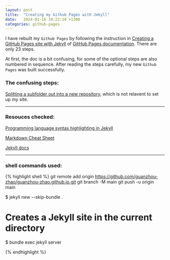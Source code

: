 ```yaml
---
layout: post
title:  "Creating my Github Pages with Jekyll"
date:   2024-01-16 18:22:10 +1300
categories: github-pages
---
```

I have rebuilt my `Github Pages` by following the instruction in [Creating a GitHub Pages site with Jekyll][Creating a GitHub Pages site with Jekyll] of [GitHub Pages documentation][GitHub Pages documentation]. There are only 23 steps.

At first, the doc is a bit confusing, for some of the optional steps are also numbered in sequence. After reading the steps carefully, my new `Github Pages` was built successfully.

### The confusing steps:

[Splitting a subfolder out into a new repository][Splitting a subfolder out into a new repository], which is not relavent to set up my site.

---

### Resouces checked:

[Programming language syntax highlighting in Jekyll][Programming language syntax highlighting in Jekyll]

[Markdown Cheat Sheet][Markdown Cheat Sheet]

[Jekyll docs][Jekyll docs]

--- 

### shell commands used:

{% highlight shell %}
git remote add origin https://github.com/guanzhou-zhao/guanzhou-zhao.github.io.git
git branch -M main
git push -u origin main

$ jekyll new --skip-bundle .
# Creates a Jekyll site in the current directory
$ bundle exec jekyll server

{% endhighlight %}

[Creating a GitHub Pages site with Jekyll]: https://docs.github.com/en/pages/setting-up-a-github-pages-site-with-jekyll/creating-a-github-pages-site-with-jekyll
[GitHub Pages documentation]: https://docs.github.com/en/pages
[Splitting a subfolder out into a new repository]: https://docs.github.com/en/get-started/using-git/splitting-a-subfolder-out-into-a-new-repository
[Programming language syntax highlighting in Jekyll]: https://www.fabriziomusacchio.com/blog/2021-08-11-Syntax_Highlighting_in_Jekyll/
[Markdown Cheat Sheet]: https://www.markdownguide.org/cheat-sheet/
[Jekyll docs]: https://jekyllrb.com/docs/
